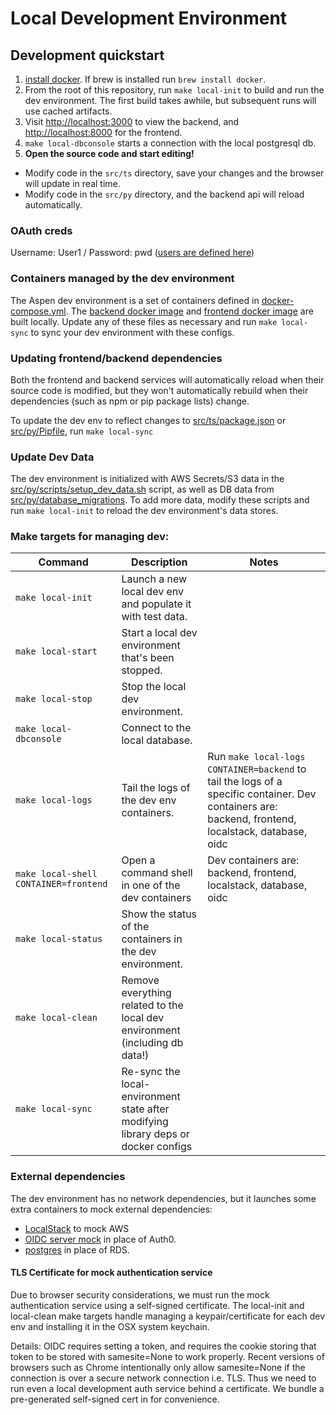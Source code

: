 # Local Development Environment

## Development quickstart
1. [install docker](https://docs.docker.com/get-docker/). If brew is installed run `brew install docker`.
1. From the root of this repository, run `make local-init` to build and run the dev environment. The first build takes awhile, but subsequent runs will use cached artifacts.
1. Visit [http://localhost:3000](http://localhost:3000) to view the backend, and [http://localhost:8000](http://localhost:8000) for the frontend.
1. `make local-dbconsole` starts a connection with the local postgresql db.
1. **Open the source code and start editing!**
  - Modify code in the `src/ts` directory, save your changes and the browser will update in real time.
  - Modify code in the `src/py` directory, and the backend api will reload automatically.

### OAuth creds
Username: User1 / Password: pwd ([users are defined here](oauth/users.json))

### Containers managed by the dev environment
The Aspen dev environment is a set of containers defined in [docker-compose.yml](docker-compose.yml). The [backend docker image](src/py/Dockerfile) and [frontend docker image](src/ts/Dockerfile) are built locally. Update any of these files as necessary and run `make local-sync` to sync your dev environment with these configs.

### Updating frontend/backend dependencies
Both the frontend and backend services will automatically reload when their source code is modified, but they won't automatically rebuild when their dependencies (such as npm or pip package lists) change.

To update the dev env to reflect changes to [src/ts/package.json](src/ts/package.json) or [src/py/Pipfile](src/py/Pipfile), run `make local-sync`

### Update Dev Data
The dev environment is initialized with AWS Secrets/S3 data in the [src/py/scripts/setup_dev_data.sh](src/py/scripts/setup_dev_data.sh) script, as well as DB data from [src/py/database_migrations](src/py/database_migrations). To add more data, modify these scripts and run `make local-init` to reload the dev environment's data stores.

### Make targets for managing dev:

| Command                 | Description                                                                          | Notes                                                                                                |
| ----------------------- | ------------------------------------------------------------------------------------ | ---------------------------------------------------------------------------------------------------- |
| `make local-init`         | Launch a new local dev env and populate it with test data.                           |                                                          |
| `make local-start`        | Start a local dev environment that's been stopped.                                   |                                                          |
| `make local-stop`         | Stop the local dev environment.                                                      |                                                          |
| `make local-dbconsole`    | Connect to the local database.                                                       |                                                          |
| `make local-logs`         | Tail the logs of the dev env containers.                                             | Run `make local-logs CONTAINER=backend` to tail the logs of a specific container. Dev containers are: backend, frontend, localstack, database, oidc |
| `make local-shell CONTAINER=frontend`  | Open a command shell in one of the dev containers                       | Dev containers are: backend, frontend, localstack, database, oidc |
| `make local-status`       | Show the status of the containers in the dev environment.                            |                                                          |
| `make local-clean`        | Remove everything related to the local dev environment (including db data!)          |                                                          |
| `make local-sync`         | Re-sync the local-environment state after modifying library deps or docker configs    |                                                          |

### External dependencies
The dev environment has no network dependencies, but it launches some extra containers to mock external dependencies:
 - [LocalStack](https://github.com/localstack/localstack) to mock AWS
 - [OIDC server mock](https://github.com/Soluto/oidc-server-mock) in place of Auth0.
 - [postgres](https://hub.docker.com/_/postgres) in place of RDS.

#### TLS Certificate for mock authentication service
Due to browser security considerations, we must run the mock authentication
service using a self-signed certificate. The local-init and local-clean make targets
handle managing a keypair/certificate for each dev env and installing it in the
OSX system keychain.

Details: OIDC requires setting a token, and requires the cookie storing that
token to be stored with samesite=None to work properly. Recent versions of
browsers such as Chrome intentionally only allow samesite=None if the connection
is over a secure network connection i.e. TLS. Thus we need to run even a local
development auth service behind a certificate. We bundle a pre-generated
self-signed cert in for convenience.
